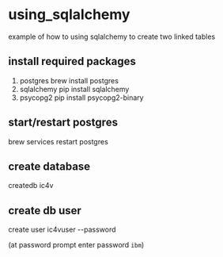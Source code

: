 # using_sqlalchemy
example of how to using sqlalchemy to create two linked tables


## install required packages
1. postgres
  brew install postgres
2. sqlalchemy
  pip install sqlalchemy
3. psycopg2
  pip install psycopg2-binary

## start/restart postgres
brew services restart postgres

## create database
createdb ic4v

## create db user
create user ic4vuser --password

(at password prompt enter password `ibm`)
